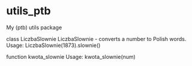 # utils_ptb
My (ptb) utils package

class LiczbaSlownie
LiczbaSlownie - converts a number to Polish words. 
Usage: LiczbaSlownie(1873).slownie()

function kwota_slownie
Usage: kwota_slownie(num)
